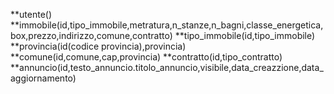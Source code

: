 **utente()
**immobile(id,tipo_immobile,metratura,n_stanze,n_bagni,classe_energetica,box,prezzo,indirizzo,comune,contratto)
**tipo_immobile(id,tipo_immobile)
**provincia(id(codice provincia),provincia)
**comune(id,comune,cap,provincia)
**contratto(id,tipo_contratto)
**annuncio(id,testo_annuncio.titolo_annuncio,visibile,data_creazzione,data_aggiornamento)

